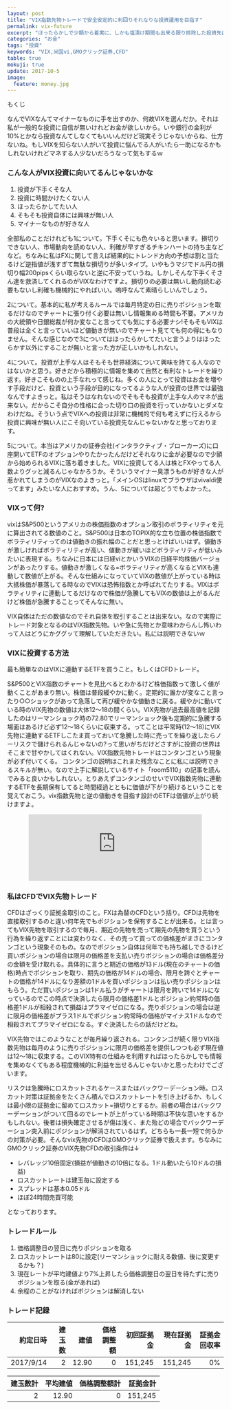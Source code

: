 ```yaml
---
layout: post
title: "VIX指数先物トレードで安全安定的に利回りそれなりな投資運用を目指す"
permalink: vix-future
excerpt: "ほったらかしで少額から着実に、しかも塩漬け期間も出来る限り排除した投資先は無いものかと思案した結果、VIX指数先物への投資がそれに最も近いのではないかと思いトレード記録を公開してみることにしました。面白みもへったくれもない投資法になりますが目論見通りならほぼ確実に利益を出せると思っております。というかそうなると良いなぁ"
categories: "お金"
tags: "投資"
keywords: "VIX,米国vi,GMOクリック証券,CFD"
table: true
mokuji: true
update: 2017-10-5
image:
  feature: money.jpg
---
```


<div id="mokuji"><span>もくじ</span></div>

なんでVIXなんてマイナーなものに手を出すのか、何故VIXを選んだか。それは私が一般的な投資に自信が無いけれどお金が欲しいから。いや銀行の金利が10%とかなら投資なんてしなくてもいいんだけど現実そうじゃないからね、仕方ないね。もしVIXを知らない人がいて投資に悩んでる人がいたら一助になるかもしれないけれどマネする人少ないだろうなって気もするｗ

### こんな人がVIX投資に向いてるんじゃないかな

1. 投資が下手くそな人
2. 投資に時間かけたくない人
3. ほったらかしてたい人
4. そもそも投資自体には興味が無い人
5. マイナーなものが好きな人

全部私のことだけれども1について。下手くそにも色々いると思います。損切りできない人、市場動向を読めない人、利確が早すぎるチキンハートの持ち主などなど。ちなみに私はFXに関して言えば結果的にトレンド方向の予想は割と当たるけど逆指値が浅すぎて無駄な損切りが多いタイプ。いやもうマジでドル円の損切り幅200pipsくらい取らないと逆に不安っていうね。しかしそんな下手くそさん達を救済してくれるのがVIXなわけですよ。損切りの必要は無いし動向読む必要もないし利確も機械的にやればいい。嗚呼なんて素晴らしいんでしょう。

2について。基本的に私が考えるルールでは毎月特定の日に売りポジションを取るだけなのでチャートに張り付く必要は無いし情報集める時間も不要。アメリカの大統領や日銀総裁が何か変なこと言ってても気にする必要ナシ!そもそもVIXは普段は全くと言っていいほど値動きが無いのでチャート見てても何の得にもなりません。そんな感じなので3についてはほったらかしてたいと言うよりはほったらかす以外にすることが無いと言った方が正しいかもしれない。

4について。投資が上手な人はそもそも世界経済について興味を持てる人なのではないかと思う。好きだから積極的に情報を集めて自然と有利なトレードを繰り返す。好きこそものの上手なれって感じね。多くの人にとって投資はお金を増やす手段だけど、投資という手段が目的になってるような人が投資の世界では最強なんですよきっと。私はそうはなれないのでそもそも投資が上手な人のマネが出来ない。だからこそ自分の性格に合った切り口の投資を行っていかないとダメなわけだね。そういう点でVIXへの投資は非常に機械的で何も考えずに行えるから投資に興味が無い人にこそ向いている投資先なんじゃないかなと思っております。

5について。本当はアメリカの証券会社(インタラクティブ・ブローカーズ)に口座開いてETFのオプションやりたかったんだけどそれなりに金が必要なので少額から始められるVIXに落ち着きました。VIXに投資してる人は株とFXやってる人数よりグッと減るんじゃなかろうか。そういうマイナー臭漂うものが好きな人が惹かれてしまうのがVIXなのよきっと。「メインOSはlinuxでブラウザはvivaldi使ってます」みたいな人におすすめ。うん、5については超どうでもよかった。

### VIXって何?

vixはS&P500というアメリカの株価指数のオプション取引のボラティリティを元に算出されてる数値のこと。S&P500は日本のTOPIX的な立ち位置の株価指数でボラティリティってのは値動きの振れ幅のことだと思っとけばいいはず。値動きが激しければボラティリティが高い、値動きが緩いほどボラティリティが低いみたいに表現する。ちなみに日本には日経viとかいうVIXの日経平均株価バージョンがあったりする。値動きが激しくなる=ボラティリティが高くなるとVIXも連動して数値が上がる。そんな仕組みになっていてVIXの数値が上がっている時は大抵株価が暴落してる時なのでVIXは恐怖指数とか呼ばれてたりする。VIXはボラティリティに連動してるだけなので株価が急騰してもVIXの数値は上がるんだけど株価が急騰することってそんなに無い。

VIX自体はただの数値なのでそれ自体を取引することは出来ない。なので実際にトレード対象となるのはVIX指数先物。いや急に先物とか意味わからんし怖いわって人はどうにかググッて理解していただきたい。私には説明できないｗ

### VIXに投資する方法

最も簡単なのはVIXに連動するETFを買うこと。もしくはCFDトレード。

S&P500とVIX指数のチャートを見比べるとわかるけど株価指数って激しく値が動くことがあまり無い。株価は普段緩やかに動く。定期的に誰かが変なこと言ったり○○ショックがあって急落して再び緩やかな値動きに戻る。緩やかに動いている時のVIX先物の数値は大体12〜18の間くらい。VIX先物が過去最高値を記録したのはリーマンショック時の72.80でリーマンショック後も定期的に急騰する場面はあるけど必ず12〜18くらいに収束する。ってことは平常時(12〜18)にVIX先物に連動するETFしこたま買っておいて急騰した時に売ってを繰り返したらノーリスクで儲けられるんじゃないの?って思いがちだけどさすがに投資の世界はそこまで甘やかしてはくれない。VIX指数先物トレードはコンタンゴという現象が必ず付いてくる。
コンタンゴの説明はこれまた残念なことに私には説明できるスキルが無い。なので上手に解説しているサイト「room5110」の記事を読んでみると良いかもしれない。とりあえずコンタンゴのせいでVIX指数先物に連動するETFを長期保有してると時間経過とともに価値が下がり続けるということを覚えておこう。vix指数先物と逆の値動きを目指す設計のETFは価値が上がり続けますよ。

<iframe style="border:none;display:block;margin:0 auto;overflow:hidden;height:155px;width:80%;max-width:80%;" title="コンタンゴとバックワーデーション - room5110" src="http://hatenablog.com/embed?url=https://room5110.com/vix/contango-backwardation"></iframe>

### 私はCFDでVIX先物トレード

CFDはざっくり証拠金取引のこと。FXは為替のCFDという括り。CFDは先物を直接取引するのと違い何年先でもポジションを保有することが出来る。とは言ってもVIX先物を取引するので毎月、期近の先物を売って期先の先物を買うという行為を繰り返すことには変わりなく、その売って買っての価格差がまさにコンタンゴという現象そのもの。なのでポジション自体は何年でも持ち越しできるけど買いポジションの場合は限月の価格差を支払い売りポジションの場合は価格差分の金額を受け取れる。具体的に言うと期近の価格が13ドル(現在のチャートの価格)時点でポジションを取り、期先の価格が14ドルの場合、限月を跨ぐとチャートの価格が14ドルになり差額の1ドルを買いポジションは払い売りポジションはもらう。ただ買いポジションは1ドル払うがチャートは限月を跨いで14ドルになっているのでこの時点で決済したら限月の価格差1ドルとポジション約常時の価格差1ドルが相殺されて損益はプラマイゼロになる。売りポジションの場合は逆に限月の価格差がプラス1ドルでポジション約常時の価格がマイナス1ドルなので相殺されてプラマイゼロになる。すぐ決済したらの話だけどね。

VIX先物ではこのようなことが毎月繰り返される。コンタンゴが続く限りVIX指数先物は毎月のように売りポジションに限月の価格差を提供しつつも必ず現在値は12〜18に収束する。このVIX特有の仕組みを利用すればほったらかしでも情報を集めなくてもある程度機械的に利益を出せるんじゃないかと思ったわけでございます。

リスクは急騰時にロスカットされるケースまたはバックワーデーション時。ロスカット対策は証拠金をたくさん積んでロスカットレートを引き上げるか、もしくは最小限の証拠金に留めてロスカット=損切りとするか。前者の場合はバックワーデーションがついて回るのでレートが上がっている時期は不快な思いをするかもしれない。後者は損失確定させるが傷は浅く、また殆どの場合でバックワーデーション突入前にポジションが解消されているはず。どちらも一長一短で何らかの対策が必要。そんなvix先物のCFDはGMOクリック証券で扱えます。ちなみにGMOクリック証券のVIX先物CFDの取引条件は↓

- レバレッジ10倍固定(損益が値動きの10倍になる。1ドル動いたら10ドルの損益)
- ロスカットレートは建玉毎に設定する
- スプレッドは基本0.05ドル
- ほぼ24時間売買可能

となっております。

### トレードルール

1. 価格調整日の翌日に売りポジションを取る
2. ロスカットレートは80に設定(リーマンショックに耐える数値、後に変更するかも？)
3. 現在レートが平均建値より7%上昇したら価格調整日の翌日を待たずに売りポジションを取る(金があれば)
4. 余程のことがなければポジションは解消しない

### トレード記録

|約定日時|建玉数|建値|価格調整額|初回証拠金|現在証拠金|証拠金回収率|
|-------:|-----:|---:|--------:|----:|-------:|--------:|
|2017/9/14|2|12.90|0|151,245|151,245|0%|

|建玉数計|平均建値|価格調整額計|証拠金計|
|------:|-----:|---------:|------:|
|2|12.90|0|151,245|